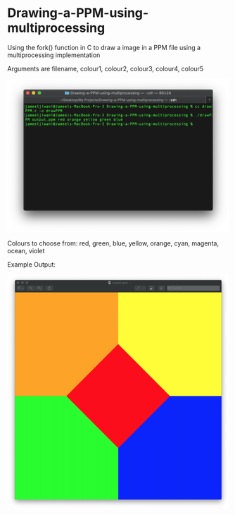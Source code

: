 # Drawing-a-PPM-using-multiprocessing
Using the fork() function in C to draw a image in a PPM file using a multiprocessing implementation

Arguments are filename, colour1, colour2, colour3, colour4, colour5

![terminal_demo](https://raw.githubusercontent.com/JameelJiwani/Drawing-a-PPM-using-multiprocessing/master/screenshots/Screen%20Shot%202019-10-23%20at%204.51.15%20PM.png)

Colours to choose from: red, green, blue, yellow, orange, cyan, magenta, ocean, violet

Example Output:

![example_output](https://raw.githubusercontent.com/JameelJiwani/Drawing-a-PPM-using-multiprocessing/master/screenshots/Screen%20Shot%202019-10-23%20at%204.51.17%20PM.png)
